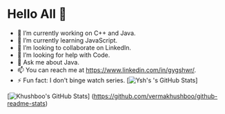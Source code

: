 
# Hello All 👋


- 🔭 I’m currently working on C++ and Java. 
- 🌱 I’m currently learning JavaScript.    
- 👯 I’m looking to collaborate on LinkedIn. 
- 🤔 I’m looking for help with Code. 
- 💬 Ask me about Java. 
- 📫 You can reach me at https://www.linkedin.com/in/gygshwr/. 
- ⚡ Fun fact: I don't binge watch series. 
[![Ysh's 's GitHub Stats](https://github-readme-stats.vercel.app/api?username=ysh-x&hide=issues&count_private=true&show_icons=true&theme=calm)]

[![Khushboo's GitHub Stats](https://github-readme-stats.vercel.app/api?username=vermakhushboo&hide=issues&count_private=true&show_icons=true&theme=calm)]
(https://github.com/vermakhushboo/github-readme-stats)
